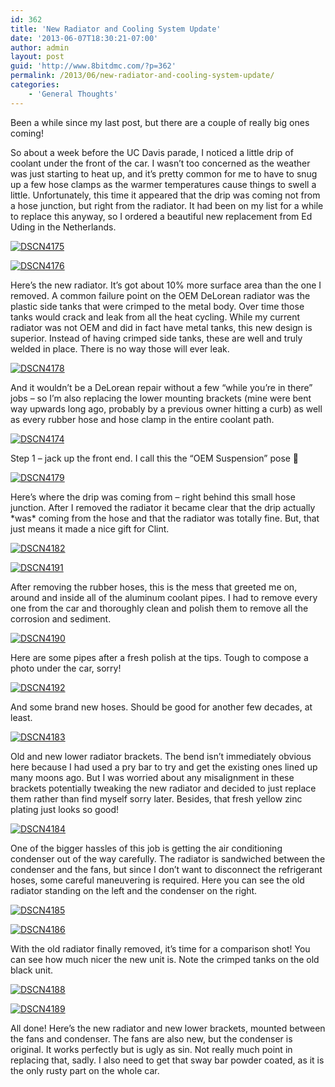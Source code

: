 ```yaml
---
id: 362
title: 'New Radiator and Cooling System Update'
date: '2013-06-07T18:30:21-07:00'
author: admin
layout: post
guid: 'http://www.8bitdmc.com/?p=362'
permalink: /2013/06/new-radiator-and-cooling-system-update/
categories:
    - 'General Thoughts'
---
```


Been a while since my last post, but there are a couple of really big ones coming!

So about a week before the UC Davis parade, I noticed a little drip of coolant under the front of the car. I wasn’t too concerned as the weather was just starting to heat up, and it’s pretty common for me to have to snug up a few hose clamps as the warmer temperatures cause things to swell a little. Unfortunately, this time it appeared that the drip was coming not from a hose junction, but right from the radiator. It had been on my list for a while to replace this anyway, so I ordered a beautiful new replacement from Ed Uding in the Netherlands.

[![DSCN4175](../../assets/images/2013/06/DSCN4175-300x224.jpg)](../../assets/images/2013/06/DSCN4175.jpg)

[![DSCN4176](../../assets/images/2013/06/DSCN4176-300x224.jpg)](../../assets/images/2013/06/DSCN4176.jpg)

Here’s the new radiator. It’s got about 10% more surface area than the one I removed. A common failure point on the OEM DeLorean radiator was the plastic side tanks that were crimped to the metal body. Over time those tanks would crack and leak from all the heat cycling. While my current radiator was not OEM and did in fact have metal tanks, this new design is superior. Instead of having crimped side tanks, these are well and truly welded in place. There is no way those will ever leak.

[![DSCN4178](../../assets/images/2013/06/DSCN4178-300x224.jpg)](../../assets/images/2013/06/DSCN4178.jpg)

And it wouldn’t be a DeLorean repair without a few “while you’re in there” jobs – so I’m also replacing the lower mounting brackets (mine were bent way upwards long ago, probably by a previous owner hitting a curb) as well as every rubber hose and hose clamp in the entire coolant path.

[![DSCN4174](../../assets/images/2013/06/DSCN4174-300x224.jpg)](../../assets/images/2013/06/DSCN4174.jpg)

Step 1 – jack up the front end. I call this the “OEM Suspension” pose 🙂

[![DSCN4179](../../assets/images/2013/06/DSCN4179-300x224.jpg)](../../assets/images/2013/06/DSCN4179.jpg)

Here’s where the drip was coming from – right behind this small hose junction. After I removed the radiator it became clear that the drip actually \*was\* coming from the hose and that the radiator was totally fine. But, that just means it made a nice gift for Clint.

[![DSCN4182](../../assets/images/2013/06/DSCN4182-300x224.jpg)](../../assets/images/2013/06/DSCN4182.jpg)

[![DSCN4191](../../assets/images/2013/06/DSCN4191-300x224.jpg)](../../assets/images/2013/06/DSCN4191.jpg)

After removing the rubber hoses, this is the mess that greeted me on, around and inside all of the aluminum coolant pipes. I had to remove every one from the car and thoroughly clean and polish them to remove all the corrosion and sediment.

[![DSCN4190](../../assets/images/2013/06/DSCN4190-300x224.jpg)](../../assets/images/2013/06/DSCN4190.jpg)

Here are some pipes after a fresh polish at the tips. Tough to compose a photo under the car, sorry!

[![DSCN4192](../../assets/images/2013/06/DSCN4192-300x224.jpg)](../../assets/images/2013/06/DSCN4192.jpg)

And some brand new hoses. Should be good for another few decades, at least.

[![DSCN4183](../../assets/images/2013/06/DSCN4183-300x224.jpg)](../../assets/images/2013/06/DSCN4183.jpg)

Old and new lower radiator brackets. The bend isn’t immediately obvious here because I had used a pry bar to try and get the existing ones lined up many moons ago. But I was worried about any misalignment in these brackets potentially tweaking the new radiator and decided to just replace them rather than find myself sorry later. Besides, that fresh yellow zinc plating just looks so good!

[![DSCN4184](../../assets/images/2013/06/DSCN4184-300x224.jpg)](../../assets/images/2013/06/DSCN4184.jpg)

One of the bigger hassles of this job is getting the air conditioning condenser out of the way carefully. The radiator is sandwiched between the condenser and the fans, but since I don’t want to disconnect the refrigerant hoses, some careful maneuvering is required. Here you can see the old radiator standing on the left and the condenser on the right.

[![DSCN4185](../../assets/images/2013/06/DSCN4185-300x224.jpg)](../../assets/images/2013/06/DSCN4185.jpg)

[![DSCN4186](../../assets/images/2013/06/DSCN4186-300x224.jpg)](../../assets/images/2013/06/DSCN4186.jpg)

With the old radiator finally removed, it’s time for a comparison shot! You can see how much nicer the new unit is. Note the crimped tanks on the old black unit.

[![DSCN4188](../../assets/images/2013/06/DSCN4188-300x224.jpg)](../../assets/images/2013/06/DSCN4188.jpg)

[![DSCN4189](../../assets/images/2013/06/DSCN4189-300x224.jpg)](../../assets/images/2013/06/DSCN4189.jpg)

All done! Here’s the new radiator and new lower brackets, mounted between the fans and condenser. The fans are also new, but the condenser is original. It works perfectly but is ugly as sin. Not really much point in replacing that, sadly. I also need to get that sway bar powder coated, as it is the only rusty part on the whole car.